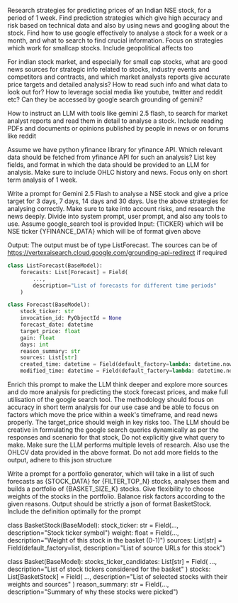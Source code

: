 Research strategies for predicting prices of an Indian NSE stock, for a period of 1 week. Find prediction strategies which give high accuracy and risk based on technical data and also by using news and googling about the stock. Find how to use google effectively to analyse a stock for a week or a month, and what to search to find crucial information. Focus on strategies which work for smallcap stocks. Include geopolitical affects too


For indian stock market, and especially for small cap stocks, what are good news sources for strategic info related to stocks, industry events and competitors and contracts, and which market analysts reports give accurate price targets and detailed analysis? How to read such info and what data to look out for? How to leverage social media like youtube, twitter and reddit etc? Can they be accessed by google search grounding of gemini?


How to instruct an LLM with tools like gemini 2.5 flash, to search for market analyst reports and read them in detail to analyse a stock. Include reading PDFs and documents or opinions published by people in news or on forums like reddit


Assume we have python yfinance library for yfinance API. Which relevant data should be fetched from yfinance API for such an analysis? List key fields, and format in which the data should be provided to an LLM for analysis. Make sure to include OHLC history and news. Focus only on short term analysis of 1 week.


Write a prompt for Gemini 2.5 Flash to analyse a NSE stock and give a price target for 3 days, 7 days, 14 days and 30 days. Use the above strategies for analysing correctly. Make sure to take into account risks, and research the news deeply. Divide into system prompt, user prompt, and also any tools to use. Assume google_search tool is provided
Input:
{TICKER} which will be NSE ticker
{YFINANCE_DATA} which will be of format given above

Output:
The output must be of type ListForecast. The sources can be of https://vertexaisearch.cloud.google.com/grounding-api-redirect if required
```python
class ListForecast(BaseModel):
    forecasts: List[Forecast] = Field(
        ...,
        description="List of forecasts for different time periods"
    )

class Forecast(BaseModel):
    stock_ticker: str
    invocation_id: PyObjectId = None
    forecast_date: datetime
    target_price: float
    gain: float
    days: int
    reason_summary: str
    sources: List[str]
    created_time: datetime = Field(default_factory=lambda: datetime.now(timezone.utc))
    modified_time: datetime = Field(default_factory=lambda: datetime.now(timezone.utc))
```


Enrich this prompt to make the LLM think deeper and explore more sources and do more analysis for predicting the stock forecast prices, and make full utilisation of the google search tool. The methodology should focus on accuracy in short term analysis for our use case and be able to focus on factors which move the price within a week's timeframe, and read news properly. The target_price should weigh in key risks too. The LLM should be creative in formulating the google search queries dynamically as per the responses and scenario for that stock, Do not explicitly give what query to make. Make sure the LLM performs multiple levels of research. Also use the OHLCV data provided in the above format. Do not add more fields to the output, adhere to this json structure


Write a prompt for a portfolio generator, which will take in a list of such forecasts as {STOCK_DATA} for {FILTER_TOP_N} stocks, analyses them and builds a portfolio of {BASKET_SIZE_K} stocks. Give flexibility to choose weights of the stocks in the portfolio. Balance risk factors according to the given reasons. Output should be strictly a json of format BasketStock. Include the definition optimally for the prompt

class BasketStock(BaseModel):
    stock_ticker: str = Field(..., description="Stock ticker symbol")
    weight: float = Field(..., description="Weight of this stock in the basket (0-1)")
    sources: List[str] = Field(default_factory=list, description="List of source URLs for this stock")

class Basket(BaseModel):
    stocks_ticker_candidates: List[str] = Field(
        ..., description="List of stock tickers considered for the basket"
    )
    stocks: List[BasketStock] = Field(
        ..., description="List of selected stocks with their weights and sources"
    )
    reason_summary: str = Field(..., description="Summary of why these stocks were picked")




